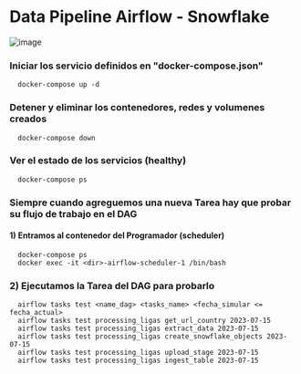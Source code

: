 # Data Pipeline Airflow - Snowflake
![image](https://github.com/CarlosGil2001/data-pipelines-apache-airflow/assets/101606140/769d7fa7-da0b-49df-bbf5-e10aa32ab13d)

### Iniciar los servicio definidos en "docker-compose.json"
      docker-compose up -d

### Detener y eliminar los contenedores, redes y volumenes creados
      docker-compose down

### Ver el estado de los servicios (healthy)
      docker-compose ps


### Siempre cuando agreguemos una nueva Tarea hay que probar su flujo de trabajo en el DAG

#### 1) Entramos al contenedor del Programador (scheduler)
      docker-compose ps
      docker exec -it <dir>-airflow-scheduler-1 /bin/bash

### 2) Ejecutamos la Tarea del DAG para probarlo
      airflow tasks test <name_dag> <tasks_name> <fecha_simular <= fecha_actual>
      airflow tasks test processing_ligas get_url_country 2023-07-15
      airflow tasks test processing_ligas extract_data 2023-07-15
      airflow tasks test processing_ligas create_snowflake_objects 2023-07-15
      airflow tasks test processing_ligas upload_stage 2023-07-15
      airflow tasks test processing_ligas ingest_table 2023-07-15
